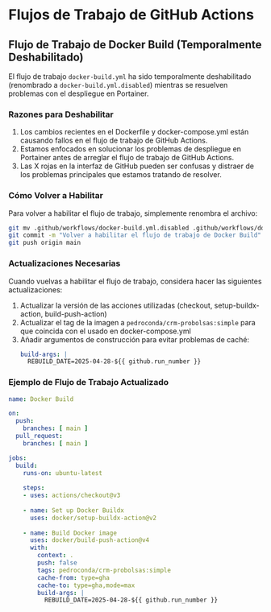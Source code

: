 # Flujos de Trabajo de GitHub Actions

## Flujo de Trabajo de Docker Build (Temporalmente Deshabilitado)

El flujo de trabajo `docker-build.yml` ha sido temporalmente deshabilitado (renombrado a `docker-build.yml.disabled`) mientras se resuelven problemas con el despliegue en Portainer.

### Razones para Deshabilitar

1. Los cambios recientes en el Dockerfile y docker-compose.yml están causando fallos en el flujo de trabajo de GitHub Actions.
2. Estamos enfocados en solucionar los problemas de despliegue en Portainer antes de arreglar el flujo de trabajo de GitHub Actions.
3. Las X rojas en la interfaz de GitHub pueden ser confusas y distraer de los problemas principales que estamos tratando de resolver.

### Cómo Volver a Habilitar

Para volver a habilitar el flujo de trabajo, simplemente renombra el archivo:

```bash
git mv .github/workflows/docker-build.yml.disabled .github/workflows/docker-build.yml
git commit -m "Volver a habilitar el flujo de trabajo de Docker Build"
git push origin main
```

### Actualizaciones Necesarias

Cuando vuelvas a habilitar el flujo de trabajo, considera hacer las siguientes actualizaciones:

1. Actualizar la versión de las acciones utilizadas (checkout, setup-buildx-action, build-push-action)
2. Actualizar el tag de la imagen a `pedroconda/crm-probolsas:simple` para que coincida con el usado en docker-compose.yml
3. Añadir argumentos de construcción para evitar problemas de caché:
   ```yaml
   build-args: |
     REBUILD_DATE=2025-04-28-${{ github.run_number }}
   ```

### Ejemplo de Flujo de Trabajo Actualizado

```yaml
name: Docker Build

on:
  push:
    branches: [ main ]
  pull_request:
    branches: [ main ]

jobs:
  build:
    runs-on: ubuntu-latest
    
    steps:
    - uses: actions/checkout@v3
    
    - name: Set up Docker Buildx
      uses: docker/setup-buildx-action@v2
    
    - name: Build Docker image
      uses: docker/build-push-action@v4
      with:
        context: .
        push: false
        tags: pedroconda/crm-probolsas:simple
        cache-from: type=gha
        cache-to: type=gha,mode=max
        build-args: |
          REBUILD_DATE=2025-04-28-${{ github.run_number }}
